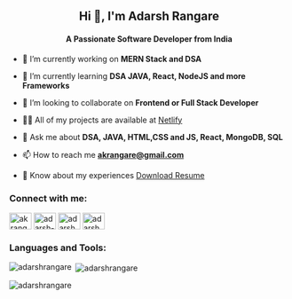 <h2 align="center">Hi 👋, I'm Adarsh Rangare</h2>
<h4 align="center">A Passionate Software Developer from India</h4>
<!---
<p align="left"> <img src="https://komarev.com/ghpvc/?username=adarshrangare&label=Profile%20views&color=0e75b6&style=flat" alt="adarshrangare" /> </p>

<!---
<p align="left"> <a href="https://github.com/ryo-ma/github-profile-trophy"><img src="https://github-profile-trophy.vercel.app/?username=adarshrangare" alt="adarshrangare" /></a> </p>  --->

- 🔭 I’m currently working on **MERN Stack and DSA**

- 🌱 I’m currently learning **DSA JAVA, React, NodeJS and more Frameworks**

- 👯 I’m looking to collaborate on **Frontend or Full Stack Developer**

- 👨‍💻 All of my projects are available at [Netlify](https://app.netlify.com/teams/adarshrangare/overview)

- 💬 Ask me about **DSA, JAVA, HTML,CSS and JS, React, MongoDB, SQL**

- 📫 How to reach me **akrangare@gmail.com**

- 📄 Know about my experiences [Download Resume](https://bit.ly/AdarshResume)

<h3 align="left">Connect with me:</h3>
<p align="left">
<a href="https://twitter.com/akrangare" target="blank"><img align="center" src="https://raw.githubusercontent.com/rahuldkjain/github-profile-readme-generator/master/src/images/icons/Social/twitter.svg" alt="akrangare" height="30" width="40" /></a>
<a href="https://linkedin.com/in/adarshrangare/" target="blank"><img align="center" src="https://raw.githubusercontent.com/rahuldkjain/github-profile-readme-generator/master/src/images/icons/Social/linked-in-alt.svg" alt="adarsh-rangare-a4572b100/" height="30" width="40" /></a>
<a href="https://instagram.com/adarsh.ad007" target="blank"><img align="center" src="https://raw.githubusercontent.com/rahuldkjain/github-profile-readme-generator/master/src/images/icons/Social/instagram.svg" alt="adarsh.ad007" height="30" width="40" /></a>
<a href="https://www.leetcode.com/adarsh7824" target="blank"><img align="center" src="https://raw.githubusercontent.com/rahuldkjain/github-profile-readme-generator/master/src/images/icons/Social/leet-code.svg" alt="adarsh7824" height="30" width="40" /></a>
</p>

<h3 align="left">Languages and Tools:</h3>
<div style="display:flex,flex-direction:column">
<p><img align="left" src="https://github-readme-stats.vercel.app/api/top-langs?username=adarshrangare&show_icons=true&locale=en&layout=compact" alt="adarshrangare" /></p>
<div></div>
<p>&nbsp;<img align="center" src="https://github-readme-stats.vercel.app/api?username=adarshrangare&show_icons=true&locale=en" alt="adarshrangare" /></p>
<be>


<p><img align="center" src="https://github-readme-streak-stats.herokuapp.com/?user=adarshrangare&" alt="adarshrangare" /></p>
</div>
